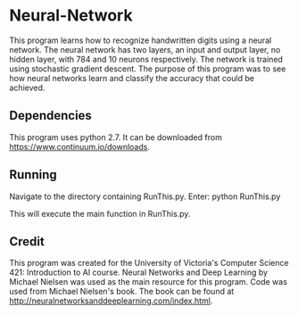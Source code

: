 # Neural-Network

This program learns how to recognize handwritten digits using a neural network. 
The neural network has two layers, an input and output layer, no hidden layer, with 784 and 10 neurons respectively.
The network is trained using stochastic gradient descent.
The purpose of this program was to see how neural networks learn and classify the accuracy that could be achieved.

## Dependencies

This program uses python 2.7. It can be downloaded from https://www.continuum.io/downloads.


## Running

Navigate to the directory containing RunThis.py.
Enter: python RunThis.py

This will execute the main function in RunThis.py.

## Credit
This program was created for the University of Victoria's Computer Science 421: Introduction to AI course.
Neural Networks and Deep Learning by Michael Nielsen was used as the main resource for this program.
Code was used from Michael Nielsen's book. The book can be found at http://neuralnetworksanddeeplearning.com/index.html. 

